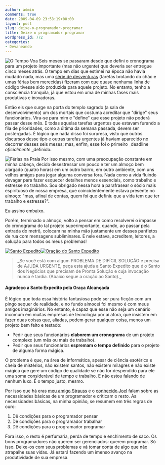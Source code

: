 ```yaml
---
author: admin
comments: true
date: 2009-04-09 23:58:19+00:00
layout: post
slug: deixe-o-programador-programar
title: Deixe o programador programar
wordpress_id: 772
categories:
- Devaneando
---
```


![O Tempo Voa](http://www.caloni.com.br/blog/wp-content/uploads/o-tempo-voa.png) Seis meses se passaram desde que defini o cronograma para um projeto importante (mas não urgente) que deveria ser entregue cinco meses atrás. O tempo em dias que estimei na época não havia mudado nada, mas uma [série de desventuras](http://www.imdb.com/title/tt0339291/) (tarefas brotando do chão e umas férias bem merecidas) fizeram com que quase nenhuma linha de código tivesse sido produzida para aquele projeto. No entanto, tenho a consciência tranquila, já que estou em uma de minhas fases mais produtivas e inovadoras.

Então eis que surge na porta do templo sagrado (a sala de desenvolvimento) um dos mortais que costuma acreditar que "dirige" seus funcionários. Vira-se para mim e "define" que esse projeto não poderá passar desse mês. E todas aquelas tarefas urgentes que estavam furando a fila de prioridades, como a última da semana passada, devem ser postergadas. É lógico que nada disso foi surpresa, visto que outros discursos desse tipo e outras tarefas urgentes já haviam aparecido no decorrer desses seis meses; mas, enfim, esse foi o primeiro _deadline _oficialmente_ _definido.

![Férias na Praia](http://www.caloni.com.br/blog/wp-content/uploads/ferias-na-praia.png) Por isso mesmo, com uma preocupação constante em minha cabeça, decido desestressar um pouco e ter um almoço bem alargado (quatro horas) em um outro bairro, em outro ambiente, com uns velhos amigos para jogar alguma conversa fora. Nada como a vida fluindo devagar para fazer esquecer detalhes menos essenciais, como trabalho e estresse no trabalho. Sou obrigado nessa hora a parafrasear o sócio mais espirituoso de nossa empresa, que coincidentemente estava presente no almoço: "mas, afinal de contas, quem foi que definiu que a vida tem que ter trabalho e estresse?".

Eu assino embaixo.

Porém, terminado o almoço, volto a pensar em como resolverei o impasse do cronograma do tal projeto superimportante, quando, ao passar pela entrada do metrô, colocam na minha mão justamente um desses panfletos de rua com mensagens subliminares. E nele estava, acreditem, leitores, a solução para todos os meus problemas!



[![Santo Expedito](http://www.caloni.com.br/blog/wp-content/uploads/santo-expedito.jpg)](http://www.caloni.com.br/blog/wp-content/uploads/santo-expedito.jpg)[![Oração do Santo Expedito](http://www.caloni.com.br/blog/wp-content/uploads/oracao-santo-expedito.jpg)](http://www.caloni.com.br/blog/wp-content/uploads/oracao-santo-expedito.jpg)


<blockquote>_Se você está com algum PROBLEMA DE DIFÍCIL SOLUÇÃO e precisa de AJUDA URGENTE, peça esta ajuda a Santo Expedito que é o Santo dos Negócios que precisam de Pronta Solução e cuja invocação nunca é tardia. (Abaixo segue a oração ao Santo)._</blockquote>




#### Agradeço a Santo Expedito pela Graça Alcançada


É lógico que toda essa história fantasiosa pode ser pura ficção com um pingo sequer de realidade, e no fundo almocei foi mesmo é com meus amigos imaginários. No entanto, é capaz que esse não seja um cenário incomum em muitas empresas de tecnologia por aí afora, que insistem em fazer duas coisas que, aliadas, podem gerar qualquer coisa, menos um projeto bem feito e testado:

- Pedir que seus funcionários **elaborem um cronograma** de um projeto complexo (um mês ou mais de trabalho).
- Pedir que seus funcionários **espremam o tempo definido** para o projeto de alguma forma mágica.

O problema é que, na área de informática, apesar de ciência esotérica e cheia de mistérios, não existem santos, não existem milagres e não existe mágica que gere um código de qualidade se não for despendido para ele uma soma considerável de tempo e trabalho. E não estou falando de nenhum luxo. É o tempo justo, mesmo.

Por isso que há eras [meu amigo Strauss](http://1bit.com.br/content.1bit/weblog/ambiente) e o [conhecido Joel](http://brazil.joelonsoftware.com/Articles/PainlessSoftwareSchedules.html) falam sobre as necessidades básicas de um programador e criticam o resto. As necessidades básicas, na minha opinião, se resumem em três regras de ouro:

1. Dê condições para o programador pensar
2. Dê condições para o programador trabalhar
3. Dê condições para o programador programar

Fora isso, o resto é perfumaria, perda de tempo e enchimento de saco. Os bons programadores não querem ser gerenciados: querem programar. Só isso. Deixe-os com seus problemas e vá tomar conta de algo que não atrapalhe suas vidas. Já estará fazendo um imenso avanço na produtividade de sua empresa.
